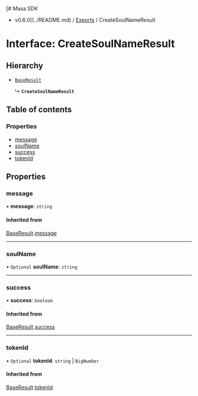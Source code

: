 [# Masa SDK
 - v0.6.0](../README.md) / [Exports](../modules.md) / CreateSoulNameResult

# Interface: CreateSoulNameResult

## Hierarchy

- [`BaseResult`](BaseResult.md)

  ↳ **`CreateSoulNameResult`**

## Table of contents

### Properties

- [message](CreateSoulNameResult.md#message)
- [soulName](CreateSoulNameResult.md#soulname)
- [success](CreateSoulNameResult.md#success)
- [tokenId](CreateSoulNameResult.md#tokenid)

## Properties

### message

• **message**: `string`

#### Inherited from

[BaseResult](BaseResult.md).[message](BaseResult.md#message)

___

### soulName

• `Optional` **soulName**: `string`

___

### success

• **success**: `boolean`

#### Inherited from

[BaseResult](BaseResult.md).[success](BaseResult.md#success)

___

### tokenId

• `Optional` **tokenId**: `string` \| `BigNumber`

#### Inherited from

[BaseResult](BaseResult.md).[tokenId](BaseResult.md#tokenid)
